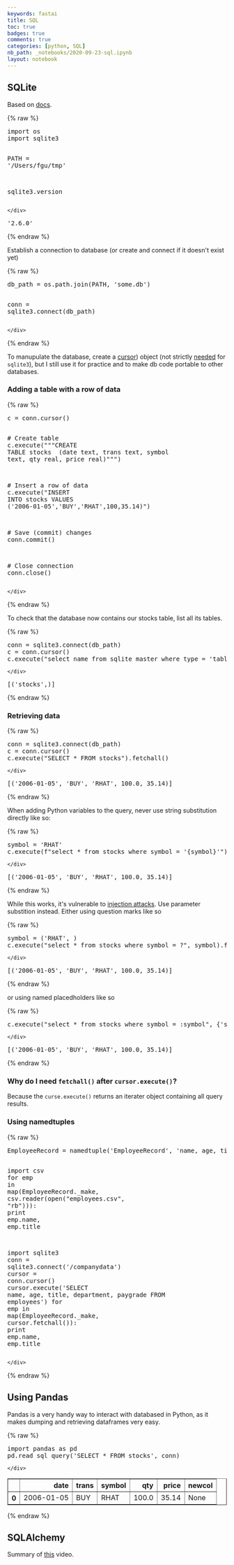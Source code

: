 ```yaml
---
keywords: fastai
title: SQL
toc: true
badges: true
comments: true
categories: [python, SQL]
nb_path: _notebooks/2020-09-23-sql.ipynb
layout: notebook
---
```


<!--
#################################################
### THIS FILE WAS AUTOGENERATED! DO NOT EDIT! ###
#################################################
# file to edit: _notebooks/2020-09-23-sql.ipynb
-->

<div class="container" id="notebook-container">
        
<div class="cell border-box-sizing text_cell rendered"><div class="inner_cell">
<div class="text_cell_render border-box-sizing rendered_html">
<h2 id="SQLite">SQLite<a class="anchor-link" href="#SQLite"> </a></h2><p>Based on <a href="https://docs.python.org/3/library/sqlite3.html">docs</a>.</p>

</div>
</div>
</div>
    {% raw %}
    
<div class="cell border-box-sizing code_cell rendered">
<div class="input">

<div class="inner_cell">
    <div class="input_area">
<div class=" highlight hl-ipython3"><pre><span></span><span class="kn">import</span> <span class="nn">os</span>
<span class="kn">import</span> <span class="nn">sqlite3</span>

<span class="n">PATH</span> <span class="o">=</span> <span class="s1">&#39;/Users/fgu/tmp&#39;</span>

<span class="n">sqlite3</span><span class="o">.</span><span class="n">version</span>
</pre></div>

    </div>
</div>
</div>

<div class="output_wrapper">
<div class="output">

<div class="output_area">



<div class="output_text output_subarea output_execute_result">
<pre>&#39;2.6.0&#39;</pre>
</div>

</div>

</div>
</div>

</div>
    {% endraw %}

<div class="cell border-box-sizing text_cell rendered"><div class="inner_cell">
<div class="text_cell_render border-box-sizing rendered_html">
<p>Establish a connection to database (or create and connect if it doesn't exist yet)</p>

</div>
</div>
</div>
    {% raw %}
    
<div class="cell border-box-sizing code_cell rendered">
<div class="input">

<div class="inner_cell">
    <div class="input_area">
<div class=" highlight hl-ipython3"><pre><span></span><span class="n">db_path</span> <span class="o">=</span> <span class="n">os</span><span class="o">.</span><span class="n">path</span><span class="o">.</span><span class="n">join</span><span class="p">(</span><span class="n">PATH</span><span class="p">,</span> <span class="s1">&#39;some.db&#39;</span><span class="p">)</span>

<span class="n">conn</span> <span class="o">=</span> <span class="n">sqlite3</span><span class="o">.</span><span class="n">connect</span><span class="p">(</span><span class="n">db_path</span><span class="p">)</span>
</pre></div>

    </div>
</div>
</div>

</div>
    {% endraw %}

<div class="cell border-box-sizing text_cell rendered"><div class="inner_cell">
<div class="text_cell_render border-box-sizing rendered_html">
<p>To manupulate the database, create a <a href="https://en.wikipedia.org/wiki/Cursor_(databases">cursor</a>) object (not strictly <a href="https://docs.python.org/3/library/sqlite3.html#sqlite3.Connection.execute">needed</a> for <code>sqlite3</code>), but I still use it for practice and to make db code portable to other databases.</p>

</div>
</div>
</div>
<div class="cell border-box-sizing text_cell rendered"><div class="inner_cell">
<div class="text_cell_render border-box-sizing rendered_html">
<h3 id="Adding-a-table-with-a-row-of-data">Adding a table with a row of data<a class="anchor-link" href="#Adding-a-table-with-a-row-of-data"> </a></h3>
</div>
</div>
</div>
    {% raw %}
    
<div class="cell border-box-sizing code_cell rendered">
<div class="input">

<div class="inner_cell">
    <div class="input_area">
<div class=" highlight hl-ipython3"><pre><span></span><span class="n">c</span> <span class="o">=</span> <span class="n">conn</span><span class="o">.</span><span class="n">cursor</span><span class="p">()</span>

<span class="c1"># Create table</span>
<span class="n">c</span><span class="o">.</span><span class="n">execute</span><span class="p">(</span><span class="s2">&quot;&quot;&quot;CREATE TABLE stocks</span>
<span class="s2">             (date text, trans text, symbol text, qty real, price real)&quot;&quot;&quot;</span><span class="p">)</span>

<span class="c1"># Insert a row of data</span>
<span class="n">c</span><span class="o">.</span><span class="n">execute</span><span class="p">(</span><span class="s2">&quot;INSERT INTO stocks VALUES (&#39;2006-01-05&#39;,&#39;BUY&#39;,&#39;RHAT&#39;,100,35.14)&quot;</span><span class="p">)</span>

<span class="c1"># Save (commit) changes</span>
<span class="n">conn</span><span class="o">.</span><span class="n">commit</span><span class="p">()</span>

<span class="c1"># Close connection</span>
<span class="n">conn</span><span class="o">.</span><span class="n">close</span><span class="p">()</span>
</pre></div>

    </div>
</div>
</div>

</div>
    {% endraw %}

<div class="cell border-box-sizing text_cell rendered"><div class="inner_cell">
<div class="text_cell_render border-box-sizing rendered_html">
<p>To check that the database now contains our stocks table, list all its tables.</p>

</div>
</div>
</div>
    {% raw %}
    
<div class="cell border-box-sizing code_cell rendered">
<div class="input">

<div class="inner_cell">
    <div class="input_area">
<div class=" highlight hl-ipython3"><pre><span></span><span class="n">conn</span> <span class="o">=</span> <span class="n">sqlite3</span><span class="o">.</span><span class="n">connect</span><span class="p">(</span><span class="n">db_path</span><span class="p">)</span>
<span class="n">c</span> <span class="o">=</span> <span class="n">conn</span><span class="o">.</span><span class="n">cursor</span><span class="p">()</span>
<span class="n">c</span><span class="o">.</span><span class="n">execute</span><span class="p">(</span><span class="s2">&quot;select name from sqlite_master where type = &#39;table&#39;&quot;</span><span class="p">)</span><span class="o">.</span><span class="n">fetchall</span><span class="p">()</span>
</pre></div>

    </div>
</div>
</div>

<div class="output_wrapper">
<div class="output">

<div class="output_area">



<div class="output_text output_subarea output_execute_result">
<pre>[(&#39;stocks&#39;,)]</pre>
</div>

</div>

</div>
</div>

</div>
    {% endraw %}

<div class="cell border-box-sizing text_cell rendered"><div class="inner_cell">
<div class="text_cell_render border-box-sizing rendered_html">
<h3 id="Retrieving-data">Retrieving data<a class="anchor-link" href="#Retrieving-data"> </a></h3>
</div>
</div>
</div>
    {% raw %}
    
<div class="cell border-box-sizing code_cell rendered">
<div class="input">

<div class="inner_cell">
    <div class="input_area">
<div class=" highlight hl-ipython3"><pre><span></span><span class="n">conn</span> <span class="o">=</span> <span class="n">sqlite3</span><span class="o">.</span><span class="n">connect</span><span class="p">(</span><span class="n">db_path</span><span class="p">)</span>
<span class="n">c</span> <span class="o">=</span> <span class="n">conn</span><span class="o">.</span><span class="n">cursor</span><span class="p">()</span>
<span class="n">c</span><span class="o">.</span><span class="n">execute</span><span class="p">(</span><span class="s2">&quot;SELECT * FROM stocks&quot;</span><span class="p">)</span><span class="o">.</span><span class="n">fetchall</span><span class="p">()</span>
</pre></div>

    </div>
</div>
</div>

<div class="output_wrapper">
<div class="output">

<div class="output_area">



<div class="output_text output_subarea output_execute_result">
<pre>[(&#39;2006-01-05&#39;, &#39;BUY&#39;, &#39;RHAT&#39;, 100.0, 35.14)]</pre>
</div>

</div>

</div>
</div>

</div>
    {% endraw %}

<div class="cell border-box-sizing text_cell rendered"><div class="inner_cell">
<div class="text_cell_render border-box-sizing rendered_html">
<p>When adding Python variables to the query, never use string substitution directly like so:</p>

</div>
</div>
</div>
    {% raw %}
    
<div class="cell border-box-sizing code_cell rendered">
<div class="input">

<div class="inner_cell">
    <div class="input_area">
<div class=" highlight hl-ipython3"><pre><span></span><span class="n">symbol</span> <span class="o">=</span> <span class="s1">&#39;RHAT&#39;</span>
<span class="n">c</span><span class="o">.</span><span class="n">execute</span><span class="p">(</span><span class="sa">f</span><span class="s2">&quot;select * from stocks where symbol = &#39;</span><span class="si">{</span><span class="n">symbol</span><span class="si">}</span><span class="s2">&#39;&quot;</span><span class="p">)</span><span class="o">.</span><span class="n">fetchall</span><span class="p">()</span>
</pre></div>

    </div>
</div>
</div>

<div class="output_wrapper">
<div class="output">

<div class="output_area">



<div class="output_text output_subarea output_execute_result">
<pre>[(&#39;2006-01-05&#39;, &#39;BUY&#39;, &#39;RHAT&#39;, 100.0, 35.14)]</pre>
</div>

</div>

</div>
</div>

</div>
    {% endraw %}

<div class="cell border-box-sizing text_cell rendered"><div class="inner_cell">
<div class="text_cell_render border-box-sizing rendered_html">
<p>While this works, it's vulnerable to <a href="https://xkcd.com/327/">injection attacks</a>. Use parameter substition instead. Either using question marks like so</p>

</div>
</div>
</div>
    {% raw %}
    
<div class="cell border-box-sizing code_cell rendered">
<div class="input">

<div class="inner_cell">
    <div class="input_area">
<div class=" highlight hl-ipython3"><pre><span></span><span class="n">symbol</span> <span class="o">=</span> <span class="p">(</span><span class="s1">&#39;RHAT&#39;</span><span class="p">,</span> <span class="p">)</span>
<span class="n">c</span><span class="o">.</span><span class="n">execute</span><span class="p">(</span><span class="s2">&quot;select * from stocks where symbol = ?&quot;</span><span class="p">,</span> <span class="n">symbol</span><span class="p">)</span><span class="o">.</span><span class="n">fetchall</span><span class="p">()</span>
</pre></div>

    </div>
</div>
</div>

<div class="output_wrapper">
<div class="output">

<div class="output_area">



<div class="output_text output_subarea output_execute_result">
<pre>[(&#39;2006-01-05&#39;, &#39;BUY&#39;, &#39;RHAT&#39;, 100.0, 35.14)]</pre>
</div>

</div>

</div>
</div>

</div>
    {% endraw %}

<div class="cell border-box-sizing text_cell rendered"><div class="inner_cell">
<div class="text_cell_render border-box-sizing rendered_html">
<p>or using named placedholders like so</p>

</div>
</div>
</div>
    {% raw %}
    
<div class="cell border-box-sizing code_cell rendered">
<div class="input">

<div class="inner_cell">
    <div class="input_area">
<div class=" highlight hl-ipython3"><pre><span></span><span class="n">c</span><span class="o">.</span><span class="n">execute</span><span class="p">(</span><span class="s2">&quot;select * from stocks where symbol = :symbol&quot;</span><span class="p">,</span> <span class="p">{</span><span class="s1">&#39;symbol&#39;</span><span class="p">:</span> <span class="s1">&#39;RHAT&#39;</span><span class="p">})</span><span class="o">.</span><span class="n">fetchall</span><span class="p">()</span>
</pre></div>

    </div>
</div>
</div>

<div class="output_wrapper">
<div class="output">

<div class="output_area">



<div class="output_text output_subarea output_execute_result">
<pre>[(&#39;2006-01-05&#39;, &#39;BUY&#39;, &#39;RHAT&#39;, 100.0, 35.14)]</pre>
</div>

</div>

</div>
</div>

</div>
    {% endraw %}

<div class="cell border-box-sizing text_cell rendered"><div class="inner_cell">
<div class="text_cell_render border-box-sizing rendered_html">
<h3 id="Why-do-I-need-fetchall()-after-cursor.execute()?">Why do I need <code>fetchall()</code> after <code>cursor.execute()</code>?<a class="anchor-link" href="#Why-do-I-need-fetchall()-after-cursor.execute()?"> </a></h3>
</div>
</div>
</div>
<div class="cell border-box-sizing text_cell rendered"><div class="inner_cell">
<div class="text_cell_render border-box-sizing rendered_html">
<p>Because the <code>curse.execute()</code> returns an iterater object containing all query results.</p>

</div>
</div>
</div>
<div class="cell border-box-sizing text_cell rendered"><div class="inner_cell">
<div class="text_cell_render border-box-sizing rendered_html">
<h3 id="Using-namedtuples">Using namedtuples<a class="anchor-link" href="#Using-namedtuples"> </a></h3>
</div>
</div>
</div>
    {% raw %}
    
<div class="cell border-box-sizing code_cell rendered">
<div class="input">

<div class="inner_cell">
    <div class="input_area">
<div class=" highlight hl-ipython3"><pre><span></span><span class="n">EmployeeRecord</span> <span class="o">=</span> <span class="n">namedtuple</span><span class="p">(</span><span class="s1">&#39;EmployeeRecord&#39;</span><span class="p">,</span> <span class="s1">&#39;name, age, title, department, paygrade&#39;</span><span class="p">)</span>

<span class="kn">import</span> <span class="nn">csv</span>
<span class="k">for</span> <span class="n">emp</span> <span class="ow">in</span> <span class="nb">map</span><span class="p">(</span><span class="n">EmployeeRecord</span><span class="o">.</span><span class="n">_make</span><span class="p">,</span> <span class="n">csv</span><span class="o">.</span><span class="n">reader</span><span class="p">(</span><span class="nb">open</span><span class="p">(</span><span class="s2">&quot;employees.csv&quot;</span><span class="p">,</span> <span class="s2">&quot;rb&quot;</span><span class="p">))):</span>
    <span class="nb">print</span> <span class="n">emp</span><span class="o">.</span><span class="n">name</span><span class="p">,</span> <span class="n">emp</span><span class="o">.</span><span class="n">title</span>

<span class="kn">import</span> <span class="nn">sqlite3</span>
<span class="n">conn</span> <span class="o">=</span> <span class="n">sqlite3</span><span class="o">.</span><span class="n">connect</span><span class="p">(</span><span class="s1">&#39;/companydata&#39;</span><span class="p">)</span>
<span class="n">cursor</span> <span class="o">=</span> <span class="n">conn</span><span class="o">.</span><span class="n">cursor</span><span class="p">()</span>
<span class="n">cursor</span><span class="o">.</span><span class="n">execute</span><span class="p">(</span><span class="s1">&#39;SELECT name, age, title, department, paygrade FROM employees&#39;</span><span class="p">)</span>
<span class="k">for</span> <span class="n">emp</span> <span class="ow">in</span> <span class="nb">map</span><span class="p">(</span><span class="n">EmployeeRecord</span><span class="o">.</span><span class="n">_make</span><span class="p">,</span> <span class="n">cursor</span><span class="o">.</span><span class="n">fetchall</span><span class="p">()):</span>
    <span class="nb">print</span> <span class="n">emp</span><span class="o">.</span><span class="n">name</span><span class="p">,</span> <span class="n">emp</span><span class="o">.</span><span class="n">title</span>
</pre></div>

    </div>
</div>
</div>

</div>
    {% endraw %}

<div class="cell border-box-sizing text_cell rendered"><div class="inner_cell">
<div class="text_cell_render border-box-sizing rendered_html">
<h2 id="Using-Pandas">Using Pandas<a class="anchor-link" href="#Using-Pandas"> </a></h2>
</div>
</div>
</div>
<div class="cell border-box-sizing text_cell rendered"><div class="inner_cell">
<div class="text_cell_render border-box-sizing rendered_html">
<p>Pandas is a very handy way to interact with databased in Python, as it makes dumping and retrieving dataframes very easy.</p>

</div>
</div>
</div>
    {% raw %}
    
<div class="cell border-box-sizing code_cell rendered">
<div class="input">

<div class="inner_cell">
    <div class="input_area">
<div class=" highlight hl-ipython3"><pre><span></span><span class="kn">import</span> <span class="nn">pandas</span> <span class="k">as</span> <span class="nn">pd</span>
<span class="n">pd</span><span class="o">.</span><span class="n">read_sql_query</span><span class="p">(</span><span class="s1">&#39;SELECT * FROM stocks&#39;</span><span class="p">,</span> <span class="n">conn</span><span class="p">)</span>
</pre></div>

    </div>
</div>
</div>

<div class="output_wrapper">
<div class="output">

<div class="output_area">


<div class="output_html rendered_html output_subarea output_execute_result">
<div>
<style scoped>
    .dataframe tbody tr th:only-of-type {
        vertical-align: middle;
    }

    .dataframe tbody tr th {
        vertical-align: top;
    }

    .dataframe thead th {
        text-align: right;
    }
</style>
<table border="1" class="dataframe">
  <thead>
    <tr style="text-align: right;">
      <th></th>
      <th>date</th>
      <th>trans</th>
      <th>symbol</th>
      <th>qty</th>
      <th>price</th>
      <th>newcol</th>
    </tr>
  </thead>
  <tbody>
    <tr>
      <th>0</th>
      <td>2006-01-05</td>
      <td>BUY</td>
      <td>RHAT</td>
      <td>100.0</td>
      <td>35.14</td>
      <td>None</td>
    </tr>
  </tbody>
</table>
</div>
</div>

</div>

</div>
</div>

</div>
    {% endraw %}

<div class="cell border-box-sizing text_cell rendered"><div class="inner_cell">
<div class="text_cell_render border-box-sizing rendered_html">
<h2 id="SQLAlchemy">SQLAlchemy<a class="anchor-link" href="#SQLAlchemy"> </a></h2>
</div>
</div>
</div>
<div class="cell border-box-sizing text_cell rendered"><div class="inner_cell">
<div class="text_cell_render border-box-sizing rendered_html">
<p>Summary of <a href="https://www.youtube.com/watch?time_continue=1481&amp;v=woKYyhLCcnU&amp;feature=emb_logo">this</a> video.</p>

</div>
</div>
</div>
</div>
 

